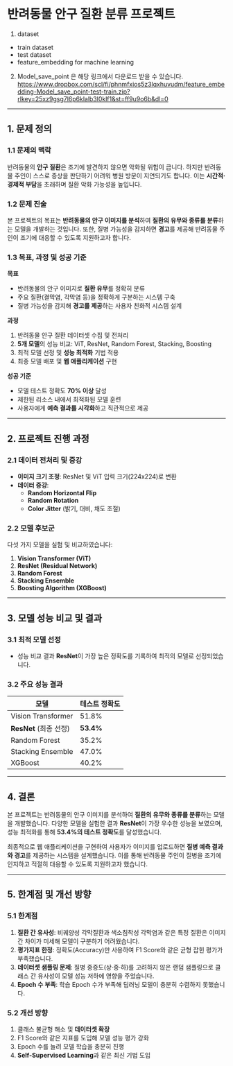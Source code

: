 # **반려동물 안구 질환 분류 프로젝트**
1. dataset
- train dataset
- test dataset
- feature_embedding for machine learning
2. Model_save_point
은 해당 링크에서 다운로드 받을 수 있습니다.
https://www.dropbox.com/scl/fi/phnmfxios5z3lqxhuvudm/feature_embedding-Model_save_point-test-train.zip?rlkey=25xz9gsg7l6p6klalb3l0klf1&st=ff9u9o6b&dl=0
---

## **1. 문제 정의**

### **1.1 문제의 맥락**  
반려동물의 **안구 질환**은 조기에 발견하지 않으면 악화될 위험이 큽니다. 하지만 반려동물 주인이 스스로 증상을 판단하기 어려워 병원 방문이 지연되기도 합니다. 이는 **시간적·경제적 부담**을 초래하며 질환 악화 가능성을 높입니다.

### **1.2 문제 진술**  
본 프로젝트의 목표는 **반려동물의 안구 이미지를 분석**하여 **질환의 유무와 종류를 분류**하는 모델을 개발하는 것입니다. 또한, 질병 가능성을 감지하면 **경고**를 제공해 반려동물 주인이 조기에 대응할 수 있도록 지원하고자 합니다.

### **1.3 목표, 과정 및 성공 기준**  

**목표**  
- 반려동물의 안구 이미지로 **질환 유무**를 정확히 분류  
- 주요 질환(결막염, 각막염 등)을 정확하게 구분하는 시스템 구축  
- 질병 가능성을 감지해 **경고를 제공**하는 사용자 친화적 시스템 설계  

**과정**  
1. 반려동물 안구 질환 데이터셋 수집 및 전처리  
2. **5개 모델**의 성능 비교: ViT, ResNet, Random Forest, Stacking, Boosting  
3. 최적 모델 선정 및 **성능 최적화** 기법 적용  
4. 최종 모델 배포 및 **웹 애플리케이션** 구현  

**성공 기준**  
- 모델 테스트 정확도 **70% 이상** 달성  
- 제한된 리소스 내에서 최적화된 모델 훈련  
- 사용자에게 **예측 결과를 시각화**하고 직관적으로 제공  

---

## **2. 프로젝트 진행 과정**

### **2.1 데이터 전처리 및 증강**  
- **이미지 크기 조정**: ResNet 및 ViT 입력 크기(224x224)로 변환  
- **데이터 증강**:  
   - **Random Horizontal Flip**  
   - **Random Rotation**  
   - **Color Jitter** (밝기, 대비, 채도 조절)  

### **2.2 모델 후보군**  
다섯 가지 모델을 실험 및 비교하였습니다:  
1. **Vision Transformer (ViT)**  
2. **ResNet (Residual Network)**  
3. **Random Forest**  
4. **Stacking Ensemble**  
5. **Boosting Algorithm (XGBoost)**  

---

## **3. 모델 성능 비교 및 결과**

### **3.1 최적 모델 선정**  
- 성능 비교 결과 **ResNet**이 가장 높은 정확도를 기록하여 최적의 모델로 선정되었습니다.  

### **3.2 주요 성능 결과**  
| **모델**            | **테스트 정확도** |  
|---------------------|-----------------|  
| Vision Transformer  | 51.8%            |  
| **ResNet** (최종 선정) | **53.4%**        |  
| Random Forest       | 35.2%            |  
| Stacking Ensemble   | 47.0%            |  
| XGBoost             | 40.2%            |  

---

## **4. 결론**  
본 프로젝트는 반려동물의 안구 이미지를 분석하여 **질환의 유무와 종류를 분류**하는 모델을 개발했습니다. 다양한 모델을 실험한 결과 **ResNet**이 가장 우수한 성능을 보였으며, 성능 최적화를 통해 **53.4%의 테스트 정확도**를 달성했습니다.  

최종적으로 웹 애플리케이션을 구현하여 사용자가 이미지를 업로드하면 **질병 예측 결과와 경고**를 제공하는 시스템을 설계했습니다. 이를 통해 반려동물 주인이 질병을 조기에 인지하고 적절히 대응할 수 있도록 지원하고자 했습니다.

---

## **5. 한계점 및 개선 방향**

### **5.1 한계점**  
1. **질환 간 유사성**: 비궤양성 각막질환과 색소침착성 각막염과 같은 특정 질환은 이미지 간 차이가 미세해 모델이 구분하기 어려웠습니다.  
2. **평가지표 한정**: 정확도(Accuracy)만 사용하여 F1 Score와 같은 균형 잡힌 평가가 부족했습니다.  
3. **데이터셋 샘플링 문제**: 질병 중증도(상·중·하)를 고려하지 않은 랜덤 샘플링으로 클래스 간 유사성이 모델 성능 저하에 영향을 주었습니다.  
4. **Epoch 수 부족**: 학습 Epoch 수가 부족해 딥러닝 모델이 충분히 수렴하지 못했습니다.  

### **5.2 개선 방향**  
1. 클래스 불균형 해소 및 **데이터셋 확장**  
2. F1 Score와 같은 지표를 도입해 모델 성능 평가 강화  
3. Epoch 수를 늘려 모델 학습을 충분히 진행  
4. **Self-Supervised Learning**과 같은 최신 기법 도입  

